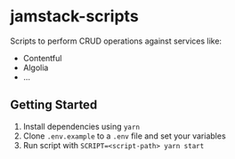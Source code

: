 # jamstack-scripts

Scripts to perform CRUD operations against services like:

- Contentful
- Algolia
- ...

## Getting Started

1. Install dependencies using `yarn`
2. Clone `.env.example` to a `.env` file and set your variables
3. Run script with `SCRIPT=<script-path> yarn start`
